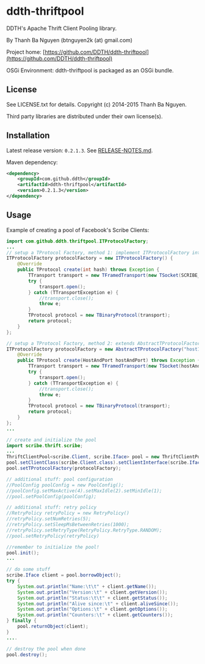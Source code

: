 ddth-thriftpool
===============

DDTH's Apache Thrift Client Pooling library.

By Thanh Ba Nguyen (btnguyen2k (at) gmail.com)

Project home:
[https://github.com/DDTH/ddth-thriftpool](https://github.com/DDTH/ddth-thriftpool)

OSGi Environment: ddth-thriftpool is packaged as an OSGi bundle.


## License ##

See LICENSE.txt for details. Copyright (c) 2014-2015 Thanh Ba Nguyen.

Third party libraries are distributed under their own license(s).


## Installation ##

Latest release version: `0.2.1.3`. See [RELEASE-NOTES.md](RELEASE-NOTES.md).

Maven dependency:

```xml
<dependency>
	<groupId>com.github.ddth</groupId>
	<artifactId>ddth-thriftpool</artifactId>
	<version>0.2.1.3</version>
</dependency>
```

## Usage ##

Example of creating a pool of Facebook's Scribe Clients:

```java
import com.github.ddth.thriftpool.ITProtocolFactory;
...
// setup a TProtocol Factory, method 1: implement ITProtocolFactory interface
ITProtocolFactory protocolFactory = new ITProtocolFactory() {
    @Override
    public TProtocol create(int hash) throws Exception {
        TTransport transport = new TFramedTransport(new TSocket(SCRIBE_HOST, SCRIBE_PORT));
        try {
            transport.open();
        } catch (TTransportException e) {
            //transport.close();
            throw e;
        }
        TProtocol protocol = new TBinaryProtocol(transport);
        return protocol;
    }
};

// setup a TProtocol Factory, method 2: extends AbstractTProtocolFactory class
ITProtocolFactory protocolFactory = new AbstractTProtocolFactory("host1:port1,host2:port2,host3:port3") {
    @Override
    public TProtocol create(HostAndPort hostAndPort) throws Exception {
        TTransport transport = new TFramedTransport(new TSocket(hostAndPort.host, hostAndPort.port));
        try {
            transport.open();
        } catch (TTransportException e) {
            //transport.close();
            throw e;
        }
        TProtocol protocol = new TBinaryProtocol(transport);
        return protocol;
    }
};
...

// create and initialize the pool
import scribe.thrift.scribe;
...
ThriftClientPool<scribe.Client, scribe.Iface> pool = new ThriftClientPool<scribe.Client, scribe.Iface>();
pool.setClientClass(scribe.Client.class).setClientInterface(scribe.Iface.class);
pool.setTProtocolFactory(protocolFactory);

// additional stuff: pool configuration
//PoolConfig poolConfig = new PoolConfig();
//poolConfig.setMaxActive(4).setMaxIdle(2).setMinIdle(1);
//pool.setPoolConfig(poolConfig);

// additional stuff: retry policy
//RetryPolicy retryPolicy = new RetryPolicy()
//retryPolicy.setNumRetries(5);
//retryPolicy.setSleepMsBetweenRetries(1000);
//retryPolicy.setRetryType(RetryPolicy.RetryType.RANDOM);
//pool.setRetryPolicy(retryPolicy)

//remember to initialize the pool!
pool.init();
...

// do some stuff
scribe.Iface client = pool.borrowObject();
try {
    System.out.println("Name:\t\t" + client.getName());
    System.out.println("Version:\t" + client.getVersion());
    System.out.println("Status:\t\t" + client.getStatus());
    System.out.println("Alive since:\t" + client.aliveSince());
    System.out.println("Options:\t" + client.getOptions());
    System.out.println("Counters:\t" + client.getCounters());
} finally {
    pool.returnObject(client);
}
....

// destroy the pool when done
pool.destroy();
```